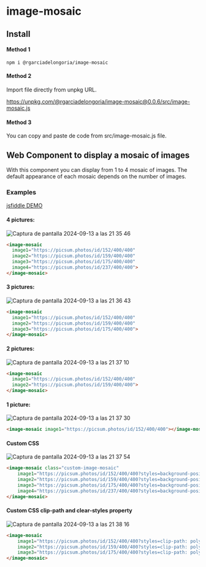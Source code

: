 # image-mosaic

## Install

#### Method 1

```shell
npm i @rgarciadelongoria/image-mosaic
```

#### Method 2

Import file directly from unpkg URL.

https://unpkg.com/@rgarciadelongoria/image-mosaic@0.0.6/src/image-mosaic.js

#### Method 3

You can copy and paste de code from src/image-mosaic.js file.

## Web Component to display a mosaic of images

With this component you can display from 1 to 4 mosaic of images. 
The default appearance of each mosaic depends on the number of images.

### Examples

[jsfiddle DEMO](https://jsfiddle.net/rgarciadelongoria/sqe9jfc3/)

#### 4 pictures:

![Captura de pantalla 2024-09-13 a las 21 35 46](https://github.com/user-attachments/assets/03136920-3196-4ec2-bc68-18782a0b18be)

```html
<image-mosaic
  image1="https://picsum.photos/id/152/400/400"
  image2="https://picsum.photos/id/159/400/400"
  image3="https://picsum.photos/id/175/400/400"
  image4="https://picsum.photos/id/237/400/400">
</image-mosaic>
```

#### 3 pictures:

![Captura de pantalla 2024-09-13 a las 21 36 43](https://github.com/user-attachments/assets/8de3d4c7-811c-44c4-813b-83ff3fc465f0)

```html
<image-mosaic
  image1="https://picsum.photos/id/152/400/400"
  image2="https://picsum.photos/id/159/400/400"
  image3="https://picsum.photos/id/175/400/400">
</image-mosaic>
```

#### 2 pictures:

![Captura de pantalla 2024-09-13 a las 21 37 10](https://github.com/user-attachments/assets/80c89524-3c81-4e23-9776-c2268df4b582)

```html
<image-mosaic
  image1="https://picsum.photos/id/152/400/400"
  image2="https://picsum.photos/id/159/400/400">
</image-mosaic>
```

#### 1 picture:

![Captura de pantalla 2024-09-13 a las 21 37 30](https://github.com/user-attachments/assets/1d7ff0a2-09c4-49e0-a2d3-5d5c9694c93b)

```html
<image-mosaic image1="https://picsum.photos/id/152/400/400"></image-mosaic>
```

#### Custom CSS

![Captura de pantalla 2024-09-13 a las 21 37 54](https://github.com/user-attachments/assets/ba073702-f201-4329-b265-a573c4e36c52)

```html
<image-mosaic class="custom-image-mosaic"
    image1="https://picsum.photos/id/152/400/400?styles=background-position: center -50px;"
    image2="https://picsum.photos/id/159/400/400?styles=background-position: 75px center;"
    image3="https://picsum.photos/id/175/400/400?styles=background-position: 0 -40px;background-size: 60%;"
    image4="https://picsum.photos/id/237/400/400?styles=background-position: 35px 45px;">
</image-mosaic>
```

#### Custom CSS clip-path and **clear-styles** property

![Captura de pantalla 2024-09-13 a las 21 38 16](https://github.com/user-attachments/assets/38917d08-7f4c-4ad6-926d-7fefa67d7dad)

```html
<image-mosaic
    image1="https://picsum.photos/id/152/400/400?styles=clip-path: polygon(0 0, 20% 0, 80% 100%, 0% 100%);"
    image2="https://picsum.photos/id/159/400/400?styles=clip-path: polygon(100% 0, 20% 0, 80% 100%, 100% 100%);"
    image3="https://picsum.photos/id/175/400/400?styles=clip-path: polygon(10% 10%, 10% 90%, 25% 90%, 25% 25%, 75% 25%, 75% 75%, 25% 75%, 25% 90%, 90% 90%, 90% 10%);">
</image-mosaic>
```




